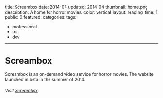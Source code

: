 title: Screambox
date: 2014-04
updated: 2014-04
thumbnail: home.png
description: A home for horror movies.
color:
vertical_layout:
reading_time: 1
public: 0
featured:
categories:
tags:
- professional
- ux
- dev
---

# Screambox

Screambox is an on-demand video service for horror movies. The website launched in beta in the summer of 2014.

###### Visit [Screambox](https://www.screambox.com/).

<img class="wide rounded" src="home.png" alt="">
